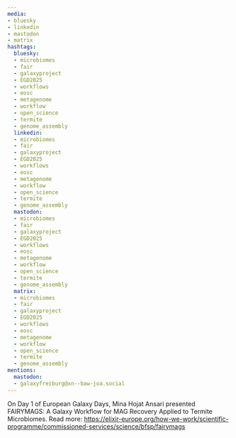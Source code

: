 ```yaml
---
media:
- bluesky
- linkedin
- mastodon
- matrix
hashtags:
  bluesky:
  - microbiomes
  - fair
  - galaxyproject
  - EGD2025
  - workflows
  - eosc
  - metagenome
  - workflow
  - open_science
  - termite
  - genome_assembly
  linkedin:
  - microbiomes
  - fair
  - galaxyproject
  - EGD2025
  - workflows
  - eosc
  - metagenome
  - workflow
  - open_science
  - termite
  - genome_assembly
  mastodon:
  - microbiomes
  - fair
  - galaxyproject
  - EGD2025
  - workflows
  - eosc
  - metagenome
  - workflow
  - open_science
  - termite
  - genome_assembly
  matrix:
  - microbiomes
  - fair
  - galaxyproject
  - EGD2025
  - workflows
  - eosc
  - metagenome
  - workflow
  - open_science
  - termite
  - genome_assembly
mentions:
  mastodon:
  - galaxyfreiburg@xn--baw-joa.social
---
```


On Day 1 of European Galaxy Days, Mina Hojat Ansari presented FAIRYMAGS: A Galaxy Workflow for MAG Recovery Applied to Termite Microbiomes.
Read more: https://elixir-europe.org/how-we-work/scientific-programme/commissioned-services/science/bfsp/fairymags